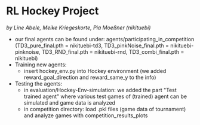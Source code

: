 # RL Hockey Project
_by Line Abele, Meike Kriegeskorte, Pia Moeßner (nikituebi)_

- our final agents can be found under: agents/participating_in_competition (TD3_pure_final.pth = nikituebi-td3, TD3_pinkNoise_final.pth = nikituebi-pinknoise, TD3_RND_final.pth = nikituebi-rnd, TD3_combi_final.pth = nikituebi)
- Training new agents: 
  - insert hockey_env.py into Hockey environment (we added reward_goal_direction and reward_same_y to the info)
- Testing the agents:
  - in evaluation/Hockey-Env-simulation: we added the part "Test trained agent" where various test games of (trained) agent can be simulated and game data is analyzed
  - in competition directory: load .pkl files (game data of tournament) and analyze games with competition_results_plots